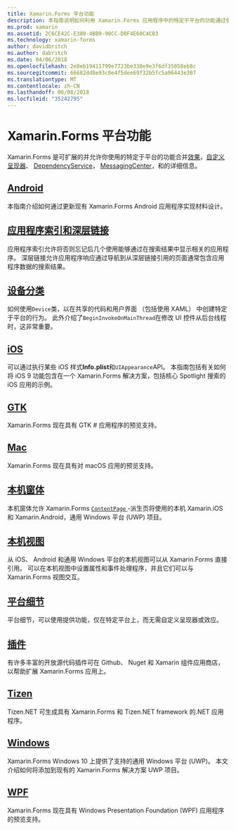 ```yaml
---
title: Xamarin.Forms 平台功能
description: 本指南说明如何利用 Xamarin.Forms 应用程序中的特定于平台的功能通过使用各种技术。
ms.prod: xamarin
ms.assetid: 2C6CE42C-E380-4BB9-90CC-D0F4E60C4C03
ms.technology: xamarin-forms
author: davidbritch
ms.author: dabritch
ms.date: 04/06/2018
ms.openlocfilehash: 2e8eb19411799e7723be338e9e3f6df35058eb8c
ms.sourcegitcommit: 66682dd8e93c0e4f5dee69f32b5fc5a96443e307
ms.translationtype: MT
ms.contentlocale: zh-CN
ms.lasthandoff: 06/08/2018
ms.locfileid: "35242795"
---
```

# <a name="xamarinforms-platform-features"></a>Xamarin.Forms 平台功能

Xamarin.Forms 是可扩展的并允许你使用的特定于平台的功能合并[效果](~/xamarin-forms/app-fundamentals/effects/index.md)，[自定义呈现器](~/xamarin-forms/app-fundamentals/custom-renderer/index.md)、 [DependencyService](~/xamarin-forms/app-fundamentals/dependency-service/index.md)， [MessagingCenter](~/xamarin-forms/app-fundamentals/messaging-center.md)，和的详细信息。

## <a name="androidandroidindexmd"></a>[Android](android/index.md)

本指南介绍如何通过更新现有 Xamarin.Forms Android 应用程序实现材料设计。

## <a name="application-indexing-and-deep-linkingdeep-linkingmd"></a>[应用程序索引和深层链接](deep-linking.md)

应用程序索引允许将否则忘记后几个使用能够通过在搜索结果中显示相关的应用程序。 深层链接允许应用程序响应通过导航到从深层链接引用的页面通常包含应用程序数据的搜索结果。

## <a name="device-classdevicemd"></a>[设备分类](device.md)

如何使用`Device`类，以在共享的代码和用户界面 （包括使用 XAML） 中创建特定于平台的行为。 此外介绍了`BeginInvokeOnMainThread`在修改 UI 控件从后台线程时，这非常重要。

## <a name="iosiosindexmd"></a>[iOS](ios/index.md)

可以通过执行某些 iOS 样式**Info.plist**和`UIAppearance`API。 本指南包括有关如何将 iOS 9 功能包含在一个 Xamarin.Forms 解决方案，包括核心 Spotlight 搜索的 iOS 应用的示例。

## <a name="gtkgtkmd"></a>[GTK](gtk.md)

Xamarin.Forms 现在具有 GTK # 应用程序的预览支持。

## <a name="macmacmd"></a>[Mac](mac.md)

Xamarin.Forms 现在具有对 macOS 应用的预览支持。

## <a name="native-formsnative-formsmd"></a>[本机窗体](native-forms.md)

本机窗体允许 Xamarin.Forms [ `ContentPage` ](https://developer.xamarin.com/api/type/Xamarin.Forms.ContentPage/)-派生页将使用的本机 Xamarin.iOS 和 Xamarin.Android，通用 Windows 平台 (UWP) 项目。

## <a name="native-viewsnative-viewsindexmd"></a>[本机视图](native-views/index.md)

从 iOS、 Android 和通用 Windows 平台的本机视图可以从 Xamarin.Forms 直接引用。 可以在本机视图中设置属性和事件处理程序，并且它们可以与 Xamarin.Forms 视图交互。

## <a name="platform-specificsplatform-specificsindexmd"></a>[平台细节](platform-specifics/index.md)

平台细节，可以使用提供功能，仅在特定平台上，而无需自定义呈现器或效应。

## <a name="pluginspluginsmd"></a>[插件](plugins.md)

有许多丰富的开放源代码插件可在 Github、 Nuget 和 Xamarin 组件应用商店，以帮助扩展 Xamarin.Forms 应用上。

## <a name="tizentizenmd"></a>[Tizen](tizen.md)

Tizen.NET 可生成具有 Xamarin.Forms 和 Tizen.NET framework 的.NET 应用程序。

## <a name="windowswindowsindexmd"></a>[Windows](windows/index.md)

Xamarin.Forms Windows 10 上提供了支持的通用 Windows 平台 (UWP)。 本文介绍如何将添加到现有的 Xamarin.Forms 解决方案 UWP 项目。

## <a name="wpfwpfmd"></a>[WPF](wpf.md)

Xamarin.Forms 现在具有 Windows Presentation Foundation (WPF) 应用程序的预览支持。
